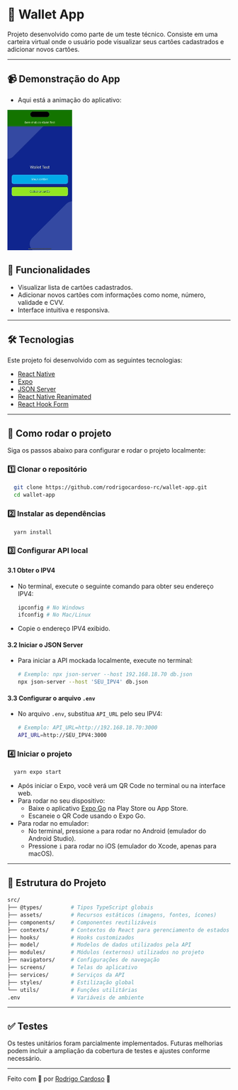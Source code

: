 # 📱 Wallet App

Projeto desenvolvido como parte de um teste técnico. Consiste em uma carteira virtual onde o usuário pode visualizar seus cartões cadastrados e adicionar novos cartões.

---

## 📹 Demonstração do App

-   Aqui está a animação do aplicativo:

![Animação do App](https://raw.githubusercontent.com/rodrigocardoso-rc/wallet-app/master/src/assets/Gifs/app-demo.gif)

## 🚀 Funcionalidades

-   Visualizar lista de cartões cadastrados.
-   Adicionar novos cartões com informações como nome, número, validade e CVV.
-   Interface intuitiva e responsiva.

---

## 🛠 Tecnologias

Este projeto foi desenvolvido com as seguintes tecnologias:

-   [React Native](https://reactnative.dev/)
-   [Expo](https://expo.dev/)
-   [JSON Server](https://github.com/typicode/json-server)
-   [React Native Reanimated](https://docs.swmansion.com/react-native-reanimated/)
-   [React Hook Form](https://www.react-hook-form.com/)

---

## 🔧 Como rodar o projeto

Siga os passos abaixo para configurar e rodar o projeto localmente:

### 1️⃣ Clonar o repositório

```sh
  git clone https://github.com/rodrigocardoso-rc/wallet-app.git
  cd wallet-app
```

### 2️⃣ Instalar as dependências

```sh
  yarn install
```

### 3️⃣ Configurar API local

#### 3.1 Obter o IPV4

-   No terminal, execute o seguinte comando para obter seu endereço IPV4:

    ```sh
    ipconfig # No Windows
    ifconfig # No Mac/Linux
    ```

-   Copie o endereço IPV4 exibido.


#### 3.2 Iniciar o JSON Server

-   Para iniciar a API mockada localmente, execute no terminal:

    ```sh
    # Exemplo: npx json-server --host 192.168.18.70 db.json
    npx json-server --host 'SEU_IPV4' db.json
    ```


#### 3.3 Configurar o arquivo `.env`

-   No arquivo `.env`, substitua `API_URL` pelo seu IPV4:

    ```sh
    # Exemplo: API_URL=http://192.168.18.70:3000
    API_URL=http://SEU_IPV4:3000
    ```


### 4️⃣ Iniciar o projeto

```sh
  yarn expo start
```

-   Após iniciar o Expo, você verá um QR Code no terminal ou na interface web.
-   Para rodar no seu dispositivo:
    -   Baixe o aplicativo [Expo Go](https://expo.dev/client) na Play Store ou App Store.
    -   Escaneie o QR Code usando o Expo Go.
-   Para rodar no emulador:
    -   No terminal, pressione `a` para rodar no Android (emulador do Android Studio).
    -   Pressione `i` para rodar no iOS (emulador do Xcode, apenas para macOS).

---

## 📂 Estrutura do Projeto

```sh
src/
├── @types/         # Tipos TypeScript globais
├── assets/         # Recursos estáticos (imagens, fontes, ícones)
├── components/     # Componentes reutilizáveis
├── contexts/       # Contextos do React para gerenciamento de estados
├── hooks/          # Hooks customizados
├── model/          # Modelos de dados utilizados pela API
├── modules/        # Módulos (externos) utilizados no projeto
├── navigators/     # Configurações de navegação
├── screens/        # Telas do aplicativo
├── services/       # Serviços da API
├── styles/         # Estilização global
└── utils/          # Funções utilitárias
.env                # Variáveis de ambiente
```

---

## ✅ Testes

Os testes unitários foram parcialmente implementados. Futuras melhorias podem incluir a ampliação da cobertura de testes e ajustes conforme necessário.

---

Feito com 🌟 por [Rodrigo Cardoso](https://github.com/rodrigocardoso-rc) 🚀